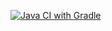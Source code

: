 [![Java CI with Gradle](https://github.com/AndreyKozhevnikov86/Selenide/actions/workflows/gradle.yml/badge.svg)](https://github.com/AndreyKozhevnikov86/Selenide/actions/workflows/gradle.yml)